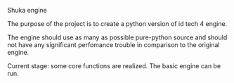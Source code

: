 Shuka engine

The purpose of the project is to create a python version of id tech 4 engine.

The engine should use as many as possible pure-python source and should not have any significant perfomance trouble
in comparison to the original engine.

Current stage:
some core functions are realized. The basic engine can be run.
